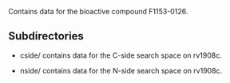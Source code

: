 Contains data for the bioactive compound F1153-0126.

## Subdirectories

- cside/ contains data for the C-side search space on rv1908c.

- nside/ contains data for the N-side search space on rv1908c.

